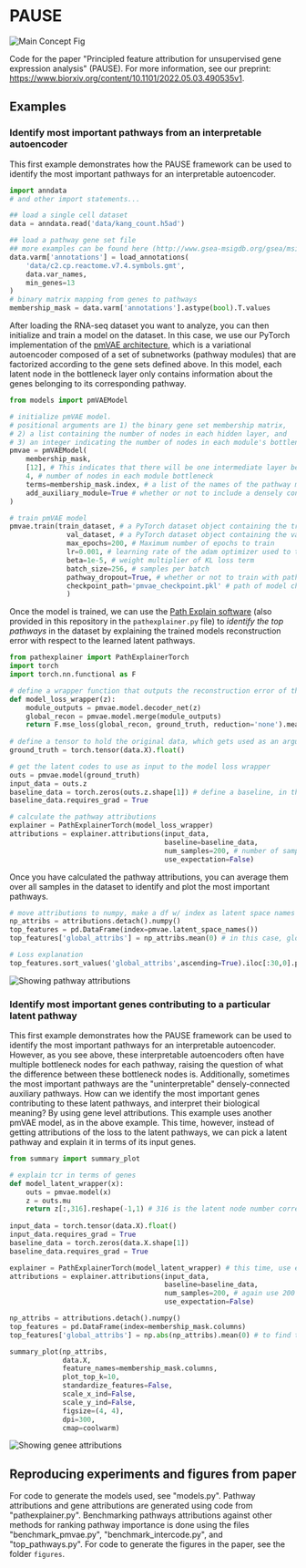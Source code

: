 # PAUSE

![Main Concept Fig](/images/conceptFig.jpg)

Code for the paper "Principled feature attribution for unsupervised gene expression analysis" (PAUSE). 
For more information, see our preprint: https://www.biorxiv.org/content/10.1101/2022.05.03.490535v1.

## Examples

### Identify most important pathways from an interpretable autoencoder
This first example demonstrates how the PAUSE framework can be used to identify the most important pathways for an interpretable autoencoder.

```python
import anndata
# and other import statements...

## load a single cell dataset
data = anndata.read('data/kang_count.h5ad')

## load a pathway gene set file 
## more examples can be found here (http://www.gsea-msigdb.org/gsea/msigdb/collections.jsp)
data.varm['annotations'] = load_annotations(
    'data/c2.cp.reactome.v7.4.symbols.gmt',
    data.var_names,
    min_genes=13
)
# binary matrix mapping from genes to pathways
membership_mask = data.varm['annotations'].astype(bool).T.values
```

After loading the RNA-seq dataset you want to analyze, you can then initialize and train a model on the dataset. In this case, we use our PyTorch implementation of the [pmVAE architecture](https://www.biorxiv.org/content/10.1101/2021.01.28.428664v1), which is a variational autoencoder composed of a set of subnetworks (pathway modules) that are factorized according to the gene sets defined above. In this model, each latent node in the bottleneck layer only contains information about the genes belonging to its corresponding pathway.

```python
from models import pmVAEModel 

# initialize pmVAE model. 
# positional arguments are 1) the binary gene set membership matrix, 
# 2) a list containing the number of nodes in each hidden layer, and 
# 3) an integer indicating the number of nodes in each module's bottleneck.
pmvae = pmVAEModel(
    membership_mask,
    [12], # This indicates that there will be one intermediate layer before the bottleneck with 12 nodes in each module. To have 2 intermediate layers of 6 nodes, you could write [6, 6]
    4, # number of nodes in each module bottleneck 
    terms=membership_mask.index, # a list of the names of the pathway modules
    add_auxiliary_module=True # whether or not to include a densely connected auxiliary module
)

# train pmVAE model
pmvae.train(train_dataset, # a PyTorch dataset object containing the training expression samples
              val_dataset, # a PyTorch dataset object containing the val expression samples
              max_epochs=200, # Maximum number of epochs to train
              lr=0.001, # learning rate of the adam optimizer used to train the model
              beta=1e-5, # weight multiplier of KL loss term
              batch_size=256, # samples per batch
              pathway_dropout=True, # whether or not to train with pathway dropout scheme as defined in pmVAE paper
              checkpoint_path='pmvae_checkpoint.pkl' # path of model checkpoint
              )
```

Once the model is trained, we can use the [Path Explain software](https://github.com/suinleelab/path_explain) (also provided in this repository in the `pathexplainer.py` file) to *identify the top pathways* in the dataset by explaining the trained models reconstruction error with respect to the learned latent pathways.

```python
from pathexplainer import PathExplainerTorch
import torch
import torch.nn.functional as F

# define a wrapper function that outputs the reconstruction error of the model given the latent codes
def model_loss_wrapper(z):
    module_outputs = pmvae.model.decoder_net(z)
    global_recon = pmvae.model.merge(module_outputs)
    return F.mse_loss(global_recon, ground_truth, reduction='none').mean(1).view(-1,1)
    
# define a tensor to hold the original data, which gets used as an argument in the reconstruction error in the wrapper above
ground_truth = torch.tensor(data.X).float()

# get the latent codes to use as input to the model loss wrapper
outs = pmvae.model(ground_truth)
input_data = outs.z
baseline_data = torch.zeros(outs.z.shape[1]) # define a baseline, in this case the zeros vector
baseline_data.requires_grad = True

# calculate the pathway attributions
explainer = PathExplainerTorch(model_loss_wrapper)
attributions = explainer.attributions(input_data,
                                      baseline=baseline_data,
                                      num_samples=200, # number of samples to use when calculating the path integral
                                      use_expectation=False)

```

Once you have calculated the pathway attributions, you can average them over all samples in the dataset to identify and plot the most important pathways.

```python
# move attributions to numpy, make a df w/ index as latent space names
np_attribs = attributions.detach().numpy()
top_features = pd.DataFrame(index=pmvae.latent_space_names())
top_features['global_attribs'] = np_attribs.mean(0) # in this case, global attributions are the mean over the dataset

# Loss explanation
top_features.sort_values('global_attribs',ascending=True).iloc[:30,0].plot.bar()
```

![Showing pathway attributions](/images/top_pathways_img.png)

### Identify most important genes contributing to a particular latent pathway
This first example demonstrates how the PAUSE framework can be used to identify the most important pathways for an interpretable autoencoder. However, as you see above, these interpretable autoencoders often have multiple bottleneck nodes for each pathway, raising the question of what the difference between these bottleneck nodes is. Additionally, sometimes the most important pathways are the "uninterpretable" densely-connected auxiliary pathways. How can we identify the most important genes contributing to these latent pathways, and interpret their biological meaning? By using gene level attributions. This example uses another pmVAE model, as in the above example. This time, however, instead of getting attributions of the loss to the latent pathways, we can pick a latent pathway and explain it in terms of its input genes.

```python
from summary import summary_plot

# explain tcr in terms of genes
def model_latent_wrapper(x):
    outs = pmvae.model(x)
    z = outs.mu
    return z[:,316].reshape(-1,1) # 316 is the latent node number corresponding to the pathway of interest here
    
input_data = torch.tensor(data.X).float()
input_data.requires_grad = True
baseline_data = torch.zeros(data.X.shape[1])
baseline_data.requires_grad = True

explainer = PathExplainerTorch(model_latent_wrapper) # this time, use explanation software with latent output wrapper
attributions = explainer.attributions(input_data,
                                      baseline=baseline_data,
                                      num_samples=200, # again use 200 interpolation points to numerically approximate the path integral
                                      use_expectation=False)

np_attribs = attributions.detach().numpy()
top_features = pd.DataFrame(index=membership_mask.columns)
top_features['global_attribs'] = np.abs(np_attribs).mean(0) # to find top genes, we take the average MAGNITUDE of attribs across all samples

summary_plot(np_attribs,
             data.X,
             feature_names=membership_mask.columns,
             plot_top_k=10,
             standardize_features=False,
             scale_x_ind=False,
             scale_y_ind=False,
             figsize=(4, 4),
             dpi=300,
             cmap=coolwarm)
```

![Showing genee attributions](/images/top_genes_tcr.png)

## Reproducing experiments and figures from paper

For code to generate the models used, see "models.py". Pathway attributions and gene attributions are generated using code from "pathexplainer.py". Benchmarking pathways attributions against other methods for ranking pathway importance is done using the files "benchmark_pmvae.py", "benchmark_intercode.py", and "top_pathways.py". For code to generate the figures in the paper, see the folder `figures`. 

